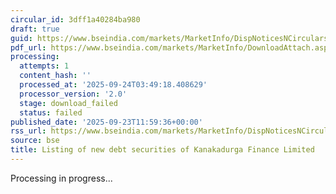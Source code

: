 ```yaml
---
circular_id: 3dff1a40284ba980
draft: true
guid: https://www.bseindia.com/markets/MarketInfo/DispNoticesNCirculars.aspx?Noticeid={30A6A9AF-BC01-47BF-8AF2-601D9FBA376C}&noticeno=20250923-29&dt=09/23/2025&icount=29&totcount=84&flag=0
pdf_url: https://www.bseindia.com/markets/MarketInfo/DownloadAttach.aspx?id=20250923-29&attachedId=
processing:
  attempts: 1
  content_hash: ''
  processed_at: '2025-09-24T03:49:18.408629'
  processor_version: '2.0'
  stage: download_failed
  status: failed
published_date: '2025-09-23T11:59:36+00:00'
rss_url: https://www.bseindia.com/markets/MarketInfo/DispNoticesNCirculars.aspx?Noticeid={30A6A9AF-BC01-47BF-8AF2-601D9FBA376C}&noticeno=20250923-29&dt=09/23/2025&icount=29&totcount=84&flag=0
source: bse
title: Listing of new debt securities of Kanakadurga Finance Limited
---
```


Processing in progress...